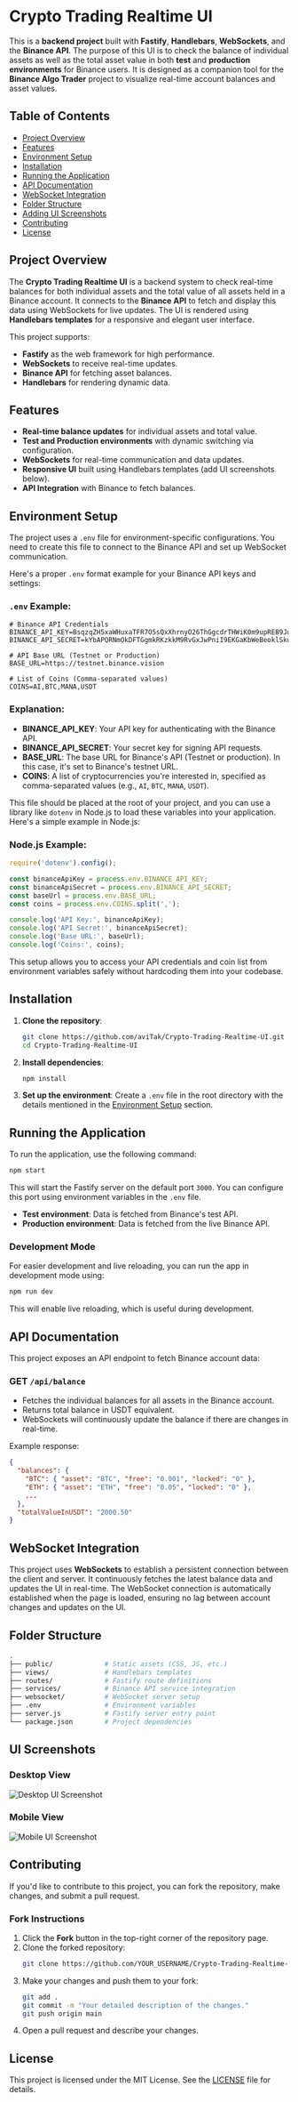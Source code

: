 # Crypto Trading Realtime UI

This is a **backend project** built with **Fastify**, **Handlebars**, **WebSockets**, and the **Binance API**. The purpose of this UI is to check the balance of individual assets as well as the total asset value in both **test** and **production environments** for Binance users. It is designed as a companion tool for the **Binance Algo Trader** project to visualize real-time account balances and asset values.

## Table of Contents

- [Project Overview](#project-overview)
- [Features](#features)
- [Environment Setup](#environment-setup)
- [Installation](#installation)
- [Running the Application](#running-the-application)
- [API Documentation](#api-documentation)
- [WebSocket Integration](#websocket-integration)
- [Folder Structure](#folder-structure)
- [Adding UI Screenshots](#adding-ui-screenshots)
- [Contributing](#contributing)
- [License](#license)

## Project Overview

The **Crypto Trading Realtime UI** is a backend system to check real-time balances for both individual assets and the total value of all assets held in a Binance account. It connects to the **Binance API** to fetch and display this data using WebSockets for live updates. The UI is rendered using **Handlebars templates** for a responsive and elegant user interface.

This project supports:
- **Fastify** as the web framework for high performance.
- **WebSockets** to receive real-time updates.
- **Binance API** for fetching asset balances.
- **Handlebars** for rendering dynamic data.

## Features

- **Real-time balance updates** for individual assets and total value.
- **Test and Production environments** with dynamic switching via configuration.
- **WebSockets** for real-time communication and data updates.
- **Responsive UI** built using Handlebars templates (add UI screenshots below).
- **API Integration** with Binance to fetch balances.

## Environment Setup

The project uses a `.env` file for environment-specific configurations. You need to create this file to connect to the Binance API and set up WebSocket communication.

Here's a proper `.env` format example for your Binance API keys and settings:

### `.env` Example:
```env
# Binance API Credentials
BINANCE_API_KEY=BsqzqZH5xaWHuxaTFR7O5sQxXhrnyO26ThGgcdrTHWiK0m9upREB9JuiJZSqDE3K
BINANCE_API_SECRET=kYbAPQRNmOkDFTGgmkRKzkkM9RvGxJwPniI9EKGaKbWeBeoklSkuAtdLQq1xjG72

# API Base URL (Testnet or Production)
BASE_URL=https://testnet.binance.vision

# List of Coins (Comma-separated values)
COINS=AI,BTC,MANA,USDT
```

### Explanation:
- **BINANCE_API_KEY**: Your API key for authenticating with the Binance API.
- **BINANCE_API_SECRET**: Your secret key for signing API requests.
- **BASE_URL**: The base URL for Binance's API (Testnet or production). In this case, it's set to Binance's testnet URL.
- **COINS**: A list of cryptocurrencies you're interested in, specified as comma-separated values (e.g., `AI`, `BTC`, `MANA`, `USDT`).

This file should be placed at the root of your project, and you can use a library like `dotenv` in Node.js to load these variables into your application. Here's a simple example in Node.js:

### Node.js Example:
```javascript
require('dotenv').config();

const binanceApiKey = process.env.BINANCE_API_KEY;
const binanceApiSecret = process.env.BINANCE_API_SECRET;
const baseUrl = process.env.BASE_URL;
const coins = process.env.COINS.split(',');

console.log('API Key:', binanceApiKey);
console.log('API Secret:', binanceApiSecret);
console.log('Base URL:', baseUrl);
console.log('Coins:', coins);
```

This setup allows you to access your API credentials and coin list from environment variables safely without hardcoding them into your codebase.

## Installation

1. **Clone the repository**:
   ```bash
   git clone https://github.com/aviTak/Crypto-Trading-Realtime-UI.git
   cd Crypto-Trading-Realtime-UI
   ```

2. **Install dependencies**:
   ```bash
   npm install
   ```

3. **Set up the environment**:
   Create a `.env` file in the root directory with the details mentioned in the [Environment Setup](#environment-setup) section.

## Running the Application

To run the application, use the following command:

```bash
npm start
```

This will start the Fastify server on the default port `3000`. You can configure this port using environment variables in the `.env` file.

- **Test environment**: Data is fetched from Binance's test API.
- **Production environment**: Data is fetched from the live Binance API.

### Development Mode

For easier development and live reloading, you can run the app in development mode using:

```bash
npm run dev
```

This will enable live reloading, which is useful during development.

## API Documentation

This project exposes an API endpoint to fetch Binance account data:

### GET `/api/balance`

- Fetches the individual balances for all assets in the Binance account.
- Returns total balance in USDT equivalent.
- WebSockets will continuously update the balance if there are changes in real-time.

Example response:

```json
{
  "balances": {
    "BTC": { "asset": "BTC", "free": "0.001", "locked": "0" },
    "ETH": { "asset": "ETH", "free": "0.05", "locked": "0" },
    ...
  },
  "totalValueInUSDT": "2000.50"
}
```

## WebSocket Integration

This project uses **WebSockets** to establish a persistent connection between the client and server. It continuously fetches the latest balance data and updates the UI in real-time. The WebSocket connection is automatically established when the page is loaded, ensuring no lag between account changes and updates on the UI.

## Folder Structure

```bash
.
├── public/             # Static assets (CSS, JS, etc.)
├── views/              # Handlebars templates
├── routes/             # Fastify route definitions
├── services/           # Binance API service integration
├── websocket/          # WebSocket server setup
├── .env                # Environment variables
├── server.js           # Fastify server entry point
└── package.json        # Project dependencies
```

## UI Screenshots

### Desktop View
![Desktop UI Screenshot](public/images/screenshot1.png)

### Mobile View
![Mobile UI Screenshot](public/images/screenshot2.png)

## Contributing

If you'd like to contribute to this project, you can fork the repository, make changes, and submit a pull request.

### Fork Instructions

1. Click the **Fork** button in the top-right corner of the repository page.
2. Clone the forked repository:
   ```bash
   git clone https://github.com/YOUR_USERNAME/Crypto-Trading-Realtime-UI.git
   ```
3. Make your changes and push them to your fork:
   ```bash
   git add .
   git commit -m "Your detailed description of the changes."
   git push origin main
   ```
4. Open a pull request and describe your changes.

## License

This project is licensed under the MIT License. See the [LICENSE](LICENSE) file for details.
